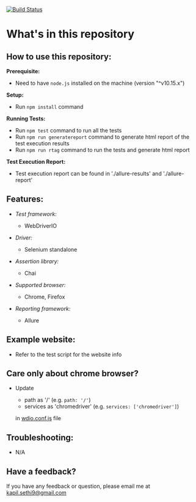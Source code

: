[![Build Status](https://travis-ci.org/kapilsethi/poc-webdriver-io.png)](https://travis-ci.org/kapilsethi/poc-webdriver-io)

# **What's in this repository**

**How to use this repository:**
----

**Prerequisite:**
- Need to have `node.js` installed on the machine (version "^v10.15.x")

**Setup:**

- Run `npm install` command

**Running Tests:**

- Run `npm test` command to run all the tests
- Run `npm run generatereport` command to generate html report of the test execution results
- Run `npm run rtag` command to run the tests and generate html report

**Test Execution Report:**
 - Test execution report can be found in './allure-results' and './allure-report'

**Features:**
----

- _Test framework:_
    - WebDriverIO

- _Driver:_
    - Selenium standalone

- _Assertion library:_
    - Chai

- _Supported browser:_
    - Chrome, Firefox

- _Reporting framework:_
    - Allure

**Example website:**
----

- Refer to the test script for the website info

**Care only about chrome browser?**
----

- Update
    - path as '/' (e.g. `path: '/'`)
    - services as 'chromedriver' (e.g. `services: ['chromedriver']`)

    in [wdio.conf.js](https://github.com/kapilsethi/poc-webdriver-io/blob/master/wdio.conf.js) file 

**Troubleshooting:**
----

- N/A

**Have a feedback?**
---

If you have any feedback or question, please email me at kapil.sethi9@gmail.com